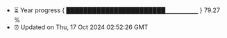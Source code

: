 - ⏳ Year progress { ███████████████████████▁▁▁▁▁▁▁ } 79.27 %
- ⏰ Updated on Thu, 17 Oct 2024 02:52:26 GMT

